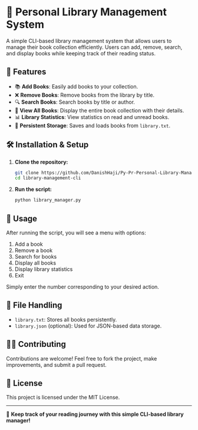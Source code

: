 # 📖 Personal Library Management System

A simple CLI-based library management system that allows users to manage their book collection efficiently. Users can add, remove, search, and display books while keeping track of their reading status.

## 🚀 Features
- 📚 **Add Books**: Easily add books to your collection.
- ❌ **Remove Books**: Remove books from the library by title.
- 🔍 **Search Books**: Search books by title or author.
- 📖 **View All Books**: Display the entire book collection with their details.
- 📊 **Library Statistics**: View statistics on read and unread books.
- 💾 **Persistent Storage**: Saves and loads books from `library.txt`.

## 🛠️ Installation & Setup
1. **Clone the repository:**
   ```bash
   git clone https://github.com/DanishHaji/Py-Pr-Personal-Library-Manager-CLI-.git
   cd library-management-cli
   ```
2. **Run the script:**
   ```bash
   python library_manager.py
   ```

## 📌 Usage
After running the script, you will see a menu with options:
1. Add a book
2. Remove a book
3. Search for books
4. Display all books
5. Display library statistics
6. Exit

Simply enter the number corresponding to your desired action.

## 📂 File Handling
- `library.txt`: Stores all books persistently.
- `library.json` (optional): Used for JSON-based data storage.

## 👨‍💻 Contributing
Contributions are welcome! Feel free to fork the project, make improvements, and submit a pull request.

## 📜 License
This project is licensed under the MIT License.

---

🚀 **Keep track of your reading journey with this simple CLI-based library manager!**

